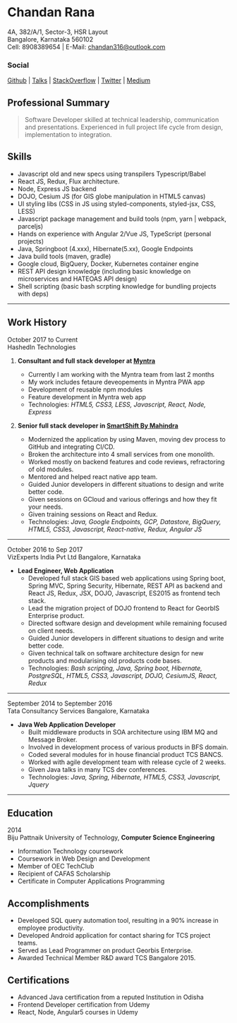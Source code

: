 # Chandan Rana

4A, 382/A/1, Sector-3, HSR Layout
<br>Bangalore, Karnataka 560102
<br>Cell: 8908389654 | E-Mail: chandan316@outlook.com

### Social

[Github](https://github.com/rc-chandan)
| [Talks](https://www.slideshare.net/Chandan385)
| [StackOverflow](https://stackoverflow.com/users/5538864/rc-chandan)
| [Twitter](https://twitter.com/rc_chandan316)
| [Medium](https://medium.com/@chandanrana)

## Professional Summary

> Software Developer skilled at technical leadership, communication and presentations. Experienced in full project life cycle from design, implementation to integration.

## Skills

* Javascript old and new specs using transpilers Typescript/Babel
* React JS, Redux, Flux architecture.
* Node, Express JS backend
* DOJO, Cesium JS (for GIS globe manipulation in HTML5 canvas)
* UI styling libs (CSS in JS using styled-components, styled-jsx, CSS, LESS)
* Javascript package management and build tools (npm, yarn | webpack, parceljs)
* Hands on experience with Angular 2/Vue JS, TypeScript (personal projects)
* Java, Springboot (4.xxx), Hibernate(5.xx), Google Endpoints
* Java build tools (maven, gradle)
* Google cloud, BigQuery, Docker, Kubernetes container engine
* REST API design knowledge (including basic knowledge on microservices and HATEOAS API design)
* Shell scripting (basic bash scrpting knowledge for bundling projects with deps)

---

## Work History

October 2017 to Current
<br>HashedIn Technologies

1.  **Consultant and full stack developer at [Myntra](https://myntra.com)**

    * Currently I am working with the Myntra team from last 2 months
    * My work includes fetaure deveopements in Myntra PWA app
    * Development of reusable npm modules
    * Feature development in Myntra web app
    * Technologies: _HTML5, CSS3, LESS, Javascript, React, Node, Express_

2.  **Senior full stack developer in [SmartShift By Mahindra](https://www.smartshift.in)**
    * Modernized the application by using Maven, moving dev process to GitHub and integrating CI/CD.
    * Broken the architecture into 4 small services from one monolith.
    * Worked mostly on backend features and code reviews, refractoring of old modules.
    * Mentored and helped react native app team.
    * Guided Junior developers in different situations to design and write better code.
    * Given sessions on GCloud and various offerings and how they fit your needs.
    * Given training sessions on React and Redux.
    * Technologies: _Java, Google Endpoints, GCP, Datastore, BigQuery, HTML5, CSS3, Javascript, React-native, Redux, Angular JS_

---

October 2016 to Sep 2017
<br>VizExperts India Pvt Ltd Bangalore, Karnataka

* **Lead Engineer, Web Application**
  * Developed full stack GIS based web applications using Spring boot, Spring MVC, Spring Security, Hibernate, REST API as backend and React JS, Redux, JSX, DOJO, Javascript, ES2015 as frontend tech stack.
  * Lead the migration project of DOJO frontend to React for GeorbIS Enterprise product.
  * Directed software design and development while remaining focused on client needs.
  * Guided Junior developers in different situations to design and write better code.
  * Given technical talk on software architecture design for new products and modularising old products code bases.
  * Technologies: _Bash scripting, Java, Spring boot, Hibernate, PostgreSQL, HTML5, CSS3, Javascript, DOJO, CesiumJS, React, Redux_

---

September 2014 to September 2016
<br>Tata Consultancy Services Bangalore, Karnataka

* **Java Web Application Developer**
  * Built middleware products in SOA architecture using IBM MQ and Message Broker.
  * Involved in development process of various products in BFS domain.
  * Coded several modules for in house financial product TCS BANCS.
  * Worked with agile development team with release cycle of 2 weeks.
  * Given Java talks in many TCS dev conferences.
  * Technologies: _Java, Spring, Hibernate, HTML5, CSS3, Javascript, Jquery_

---

## Education

2014
<br>Biju Pattnaik University of Technology,
**Computer Science Engineering**

* Information Technology coursework
* Coursework in Web Design and Development
* Member of OEC TechClub
* Recipient of CAFAS Scholarship
* Certificate in Computer Applications Programming

## Accomplishments

* Developed SQL query automation tool, resulting in a 90% increase in employee productivity.​
* Developed Android application for contact sharing for TCS project teams.
* Served as Lead Programmer on product Georbis Enterprise.
* Awarded Technical Member R&D award TCS Bangalore 2015.

## Certifications

* Advanced Java certification from a reputed Institution in Odisha
* Frontend Developer certification from Udemy
* React, Node, Angular5 courses in Udemy
